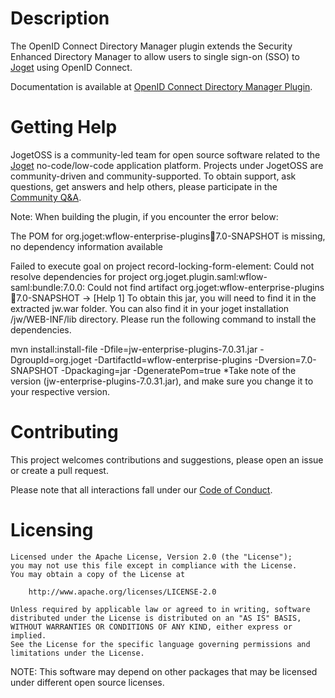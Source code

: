 # Description

The OpenID Connect Directory Manager plugin extends the Security Enhanced Directory Manager to allow users to single sign-on (SSO) to [Joget](https://www.joget.org) using OpenID Connect.

Documentation is available at [OpenID Connect Directory Manager Plugin](https://dev.joget.org/community/display/marketplace/OpenID+Connect+Directory+Manager+Plugin).

# Getting Help

JogetOSS is a community-led team for open source software related to the [Joget](https://www.joget.org) no-code/low-code application platform.
Projects under JogetOSS are community-driven and community-supported.
To obtain support, ask questions, get answers and help others, please participate in the [Community Q&A](https://answers.joget.org/).

Note: When building the plugin, if you encounter the error below:

The POM for org.joget:wflow-enterprise-plugins:jar:7.0-SNAPSHOT is missing, no dependency information available

Failed to execute goal on project record-locking-form-element: Could not resolve dependencies for project org.joget.plugin.saml:wflow-saml:bundle:7.0.0: Could not find artifact org.joget:wflow-enterprise-plugins:jar:7.0-SNAPSHOT -> [Help 1]
To obtain this jar, you will need to find it in the extracted jw.war folder. You can also find it in your joget installation /jw/WEB-INF/lib directory. Please run the following command to install the dependencies.

mvn install:install-file -Dfile=jw-enterprise-plugins-7.0.31.jar -DgroupId=org.joget -DartifactId=wflow-enterprise-plugins -Dversion=7.0-SNAPSHOT -Dpackaging=jar -DgeneratePom=true
*Take note of the version (jw-enterprise-plugins-7.0.31.jar), and make sure you change it to your respective version.

# Contributing

This project welcomes contributions and suggestions, please open an issue or create a pull request.

Please note that all interactions fall under our [Code of Conduct](https://github.com/jogetoss/repo-template/blob/main/CODE_OF_CONDUCT.md).

# Licensing

    Licensed under the Apache License, Version 2.0 (the "License");
    you may not use this file except in compliance with the License.
    You may obtain a copy of the License at

        http://www.apache.org/licenses/LICENSE-2.0

    Unless required by applicable law or agreed to in writing, software
    distributed under the License is distributed on an "AS IS" BASIS,
    WITHOUT WARRANTIES OR CONDITIONS OF ANY KIND, either express or implied.
    See the License for the specific language governing permissions and
    limitations under the License.

NOTE: This software may depend on other packages that may be licensed under different open source licenses.
